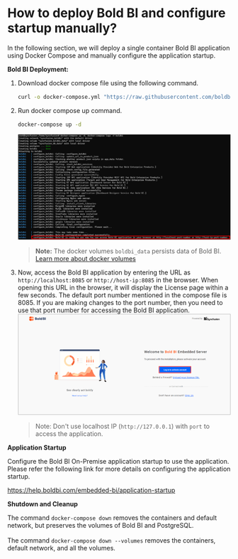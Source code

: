  # How to deploy Bold BI and configure startup manually?

In the following section, we will deploy a single container Bold BI application using Docker Compose and manually configure the application startup.

**Bold BI Deployment:**

1. Download docker compose file using the following command.
   
   ```sh
   curl -o docker-compose.yml "https://raw.githubusercontent.com/boldbi/boldbi-docker/main/deploy/single-container/docker-compose.yml"
   ``` 
4. Run docker compose up command.
   
   ```sh
   docker-compose up -d
   ```
    ![docker-compose-command](/docs/images/docker-compose-up.png)
   

      > **Note:**
      > The docker volumes `boldbi_data` persists data of Bold BI. [Learn more about docker volumes](https://docs.docker.com/storage/volumes/)
      
3. Now, access the Bold BI application by entering the URL as `http://localhost:8085` or `http://host-ip:8085` in the browser. When opening this URL in the browser, it will display the License page within a few seconds. The default port number mentioned in the compose file is 8085. If you are making changes to the port number, then you need to use that port number for accessing the Bold BI application.
      ![License Page](images/license-page.png)

      > Note: Don't use localhost IP (`http://127.0.0.1`) with `port` to access the application.
      
**Application Startup**

Configure the Bold BI On-Premise application startup to use the application. Please refer the following link for more details on configuring the application startup.

https://help.boldbi.com/embedded-bi/application-startup

**Shutdown and Cleanup**

The command `docker-compose down` removes the containers and default network, but preserves the volumes of Bold BI and PostgreSQL. <br /><br />
The command `docker-compose down --volumes` removes the containers, default network, and all the volumes.
